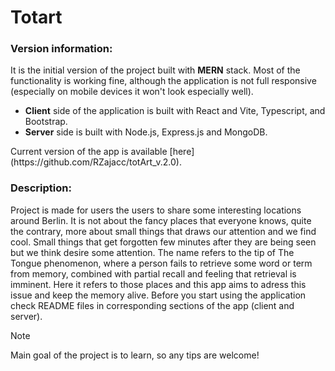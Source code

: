 # Totart

### Version information:

It is the initial version of the project built with **MERN** stack. Most of the functionality is working fine, although the application is not full responsive (especially on mobile devices it won't look especially well). 
* **Client** side of the application is built with React and Vite, Typescript, and Bootstrap.
* **Server** side is built with Node.js, Express.js and MongoDB.
  
<p>Current version of the app is available [here](https://github.com/RZajacc/totArt_v.2.0).</p>

### Description:

Project is made for users the users to share some interesting locations around Berlin. It is not about the fancy places that everyone knows, quite the contrary, more about small things that draws our attention and we find cool. Small things that get forgotten few minutes after they are being seen but we think desire some attention. The name refers to the tip of The Tongue phenomenon, where a person fails to retrieve some word or term from memory, combined with partial recall and feeling that retrieval is imminent. Here it refers to those places and this app aims to adress this issue and keep the memory alive.
Before you start using the application check README files in corresponding sections of the app (client and server).

> [!NOTE]
> Main goal of the project is to learn, so any tips are welcome!
